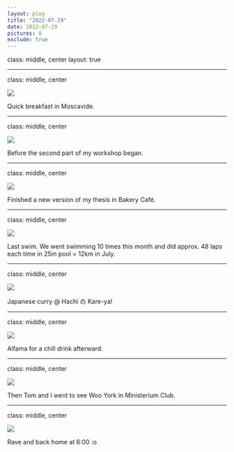 ```yaml
---
layout: plog
title: "2022-07-29"
date: 2022-07-29
pictures: 8
exclude: true
---
```


class: middle, center
layout: true

---

class: middle, center

<img class="plog-picture" src="{{ site.baseurl }}/img/plog/2022-07-29/01.jpg" />

Quick breakfast in Moscavide.

---

class: middle, center

<img class="plog-picture" src="{{ site.baseurl }}/img/plog/2022-07-29/02.jpg" />

Before the second part of my workshop began.

---

class: middle, center

<img class="plog-picture" src="{{ site.baseurl }}/img/plog/2022-07-29/03.jpg" />

Finished a new version of my thesis in Bakery Café.

---

class: middle, center

<img class="plog-picture" src="{{ site.baseurl }}/img/plog/2022-07-29/04.jpg" />

Last swim. We went swimming 10 times this month and did approx. 48 laps each time in  25m pool = 12km in July.

---

class: middle, center

<img class="plog-picture" src="{{ site.baseurl }}/img/plog/2022-07-29/05.jpg" />

Japanese curry @ Hachi の Kare-ya!

---

class: middle, center

<img class="plog-picture" src="{{ site.baseurl }}/img/plog/2022-07-29/06.jpg" />

Alfama for a chill drink afterward.

---

class: middle, center

<img class="plog-picture" src="{{ site.baseurl }}/img/plog/2022-07-29/07.jpeg" />

Then Tom and I went to see Woo York in Ministerium Club.

---

class: middle, center

<img class="plog-picture" src="{{ site.baseurl }}/img/plog/2022-07-29/08.jpg" />

Rave and back home at 6:00 :o

